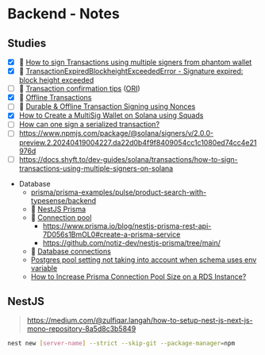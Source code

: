 # Backend - Notes

## Studies

- [x] 📌 [How to sign Transactions using multiple signers from phantom wallet](https://solana.stackexchange.com/questions/14155/how-to-sign-transactions-using-multiple-signers-from-phantom-wallet)
- [x] 📖 [TransactionExpiredBlockheightExceededError - Signature expired: block height exceeded](https://solana.stackexchange.com/questions/14596/transactionexpiredblockheightexceedederror-signature-expired-block-height-exc)
- [ ] 📖 [Transaction confirmation tips](https://arc.net/l/quote/ryqurcon) ([ORI](https://omniatech.io/pages/solana-transaction-confirmation/#:~:text=Avoid%20reusing%20stale%20blockhashes%20%E2%80%93%20even%20if%20your%20application%20has%20fetched%20a%20very%20recent%20blockhash%2C%20be%20sure%20that%20you%E2%80%99re%20not%20reusing%20that%20blockhash%20in%20transactions%20for%20too%20long.%20The%20ideal%20scenario%20is%20that%20a%20recent%20blockhash%20is%20fetched%20right%20before%20a%20user%20signs%20their%20transaction.))
- [x] 📌 [Offline Transactions](https://solana.com/developers/cookbook/transactions/offline-transactions)
- [ ] 📌 [Durable & Offline Transaction Signing using Nonces](https://solana.com/developers/guides/advanced/introduction-to-durable-nonces)
- [x] [How to Create a MultiSig Wallet on Solana using Squads](https://www.quicknode.com/guides/solana-development/3rd-party-integrations/multisig-with-squads)
- [ ] [How can one sign a serialized transaction?](https://solana.stackexchange.com/questions/534/how-can-one-sign-a-serialized-transaction)
- [ ] https://www.npmjs.com/package/@solana/signers/v/2.0.0-preview.2.20240419004227.da22d0b4f9f8409054cc1c1080ed74cc4e21976d
- [ ] https://docs.shyft.to/dev-guides/solana/transactions/how-to-sign-transactions-using-multiple-signers-on-solana
- Database
    - [prisma/prisma-examples/pulse/product-search-with-typesense/backend](https://github.com/prisma/prisma-examples/tree/latest/pulse/product-search-with-typesense/backend)
    - 📌 [NestJS Prisma](https://docs.nestjs.com/recipes/prisma)
    - 📌 [Connection pool](https://www.prisma.io/docs/orm/prisma-client/setup-and-configuration/databases-connections/connection-pool)
        - https://www.prisma.io/blog/nestjs-prisma-rest-api-7D056s1BmOL0#create-a-prisma-service
        - https://github.com/notiz-dev/nestjs-prisma/tree/main/
    - 📌 [Database connections](https://www.prisma.io/docs/orm/prisma-client/setup-and-configuration/databases-connections)
    - [Postgres pool setting not taking into account when schema uses env variable](https://github.com/prisma/prisma/issues/22177)
    - [How to Increase Prisma Connection Pool Size on a RDS Instance?](https://stackoverflow.com/questions/78922303/how-to-increase-prisma-connection-pool-size-on-a-rds-instance)

## NestJS

> https://medium.com/@zulfiqar.langah/how-to-setup-nest-js-next-js-mono-repository-8a5d8c3b5849

```bash
nest new [server-name] --strict --skip-git --package-manager=npm
```
